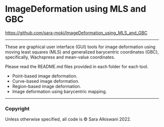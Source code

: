 # ImageDeformation using MLS and GBC
https://github.com/sara-moki/ImageDeformation_using_MLS_and_GBC

---

These are graphical user interface (GUI) tools for image deformation using moving least squares (MLS) and generalized barycentric coordinates (GBC), specifically, Wachspress and mean-value coordinates.

Please read the README.md files provided in each folder for each tool.
- Point-based image deformation.
- Curve-based image deformation.
- Region-based image deformation.
- Image deformation using barycentric mapping. 
---
### Copyright

Unless otherwise specified, all code is &copy; Sara Alkiswani 2022. 
